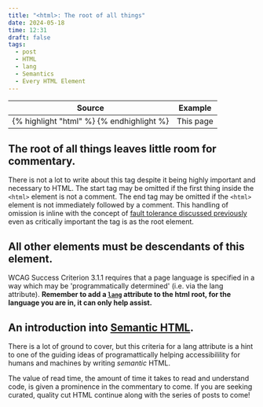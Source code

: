 ```yaml
---
title: "<html>: The root of all things"
date: 2024-05-18
time: 12:31
draft: false
tags:
  - post
  - HTML
  - lang
  - Semantics
  - Every HTML Element
---
```

<table>
  <thead>
    <tr>
      <th>Source</th>
      <th>Example</th>
    </tr>
  </thead>
  <tbody>
<tr>
<td>
{% highlight "html" %}
<html lang="en"></html>
{% endhighlight %}
</td>
<td>This page </td>
</tr>
</tbody>
</table>

## The root of all things leaves little room for commentary. 

There is not a lot to write about this tag despite it being highly important and necessary to HTML. The start tag may be omitted if the first thing inside the `<html>` element is not a comment.
The end tag may be omitted if the `<html>` element is not immediately followed by a comment. This handling of omission is inline with the concept of [fault tolerance discussed previously](/blog/doctype) even as critically important the tag is as the root element.

## All other elements must be descendants of this element.
WCAG Success Criterion 3.1.1 requires that a page language is specified in a way which may be 'programmatically determined' (i.e. via the lang attribute). **Remember to add a [`lang`](https://developer.mozilla.org/en-US/docs/Web/HTML/Global_attributes/lang) attribute to the html root, for the language you are in, it can only help assist.** 

## An introduction into [Semantic HTML](https://developer.mozilla.org/en-US/curriculum/core/semantic-html/).
There is a lot of ground to cover, but this criteria for a lang attribute is a hint to one of the guiding ideas of programattically helping accessibilility for humans and machines by writing _semantic_ HTML.

The value of read time, the amount of time it takes to read and understand code, is given a prominence in the commentary to come. If you are seeking curated, quality cut HTML continue along with the series of posts to come!










